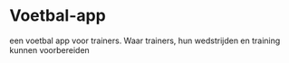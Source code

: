 # Voetbal-app
een voetbal app voor trainers. Waar trainers, hun wedstrijden en training kunnen voorbereiden
